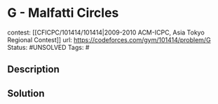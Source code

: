 # G - Malfatti Circles

contest: [[CFICPC/101414/101414|2009-2010 ACM-ICPC, Asia Tokyo Regional Contest]]
url: https://codeforces.com/gym/101414/problem/G
Status: #UNSOLVED
Tags: #

## Description

## Solution

